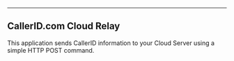 -------------------------
CallerID.com Cloud Relay
-------------------------

This application sends CallerID information to your Cloud Server using a simple HTTP POST command.
